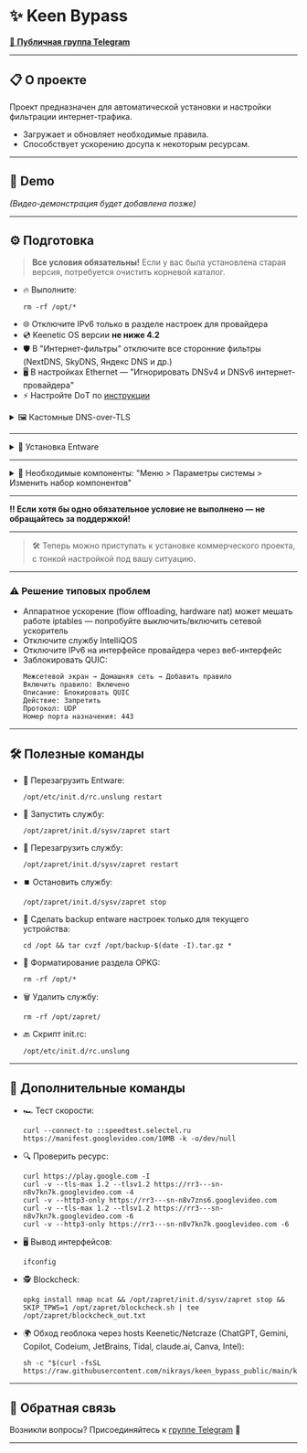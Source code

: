 # ✨ Keen Bypass

[📢 **Публичная группа Telegram**](https://t.me/keenetic_boost)  

---

## 📋 О проекте

Проект предназначен для автоматической установки и настройки фильтрации интернет-трафика.
- Загружает и обновляет необходимые правила.
- Способствует ускорению досупа к некоторым ресурсам.

---

## 🎥 Demo

_(Видео-демонстрация будет добавлена позже)_

---

## ⚙️ Подготовка

> **Все условия обязательны!**
> Если у вас была установлена старая версия, потребуется очистить корневой каталог.

- 🔥 Выполните:
  ```shell
  rm -rf /opt/*
  ```
- 🌐 Отключите IPv6 только в разделе настроек для провайдера
- 💿 Keenetic OS версии **не ниже 4.2**
- 🛡️ В "Интернет-фильтры" отключите все сторонние фильтры (NextDNS, SkyDNS, Яндекс DNS и др.)
- 🖥️ В настройках Ethernet — "Игнорировать DNSv4 и DNSv6 интернет-провайдера"
- ⚡ Настройте DоT по [инструкции](https://help.keenetic.com/hc/ru/articles/360021214160)

<details>
  <summary>🖼️ Кастомные DNS-over-TLS</summary>

- **DoT1:**
  Сервер: `tuu01.dnscry.pt`  
  TLS-имя: `tuu01.dnscry.pt`

- **DoT1(Альтернатива1):**
  Сервер: `hel01.dnscry.pt`  
  TLS-имя: `hel01.dnscry.pt`

- **DoT1(Альтернатива2):**
  Сервер: `gru01.dnscry.pt`  
  TLS-имя: `gru01.dnscry.pt`

- **DoT2:**
  Сервер: `77.88.8.8`  
  TLS-имя: `common.dot.dns.yandex.net`

</details>

---

<details>
  <summary>📝 Установка Entware</summary>

1. Предварительно отформатируйте флешку в ext4 с названием раздела `opkg`
2. Подключите к роутеру, зайдите в CLI через [192.168.1.1/a](http://192.168.1.1/a)
3. Вставьте команду для отключения OPKG:

   ```
   opkg no disk
   ```

4. Вставьте команду (выберите архитектуру):

   **Mipsel:**
   ```
   opkg disk opkg:/ https://bin.entware.net/mipselsf-k3.4/installer/mipsel-installer.tar.gz
   ```
   **Arch64:**
   ```
   opkg disk opkg:/ https://bin.entware.net/aarch64-k3.10/installer/aarch64-installer.tar.gz
   ```
   _(название раздела можно уточнить в web-интерфейсе накопителя)_

5. Следите за логом в разделе диагностики

- [Официальная инструкция](https://help.keenetic.com/hc/ru/articles/360021214160)
</details>

---

<details>
  <summary>📸 Необходимые компоненты: "Меню > Параметры системы > Изменить набор компонентов"</summary>

- **Базовые компоненты:** Сервер SSH
- **Сетевые функции:** SSTP VPN-сервер, IPv6, WireGuard VPN
- **Пакеты OPKG:** Поддержка открытых пакетов, Модули ядра Netfilter

_Сохраните изменения — устройство перезагрузится_
</details>

---

**‼️ Если хотя бы одно обязательное условие не выполнено — не обращайтесь за поддержкой!**

---

> 🛠️ Теперь можно приступать к установке коммерческого проекта, с тонкой настройкой под вашу ситуацию.

---

### ⚠️ Решение типовых проблем

- Аппаратное ускорение (flow offloading, hardware nat) может мешать работе iptables — попробуйте выключить/включить сетевой ускоритель
- Отключите службу IntelliQOS
- Отключите IPv6 на интерфейсе провайдера через веб-интерфейс
- Заблокировать QUIC:
  ```
  Межсетевой экран → Домашняя сеть → Добавить правило
  Включить правило: Включено
  Описание: Блокировать QUIC
  Действие: Запретить
  Протокол: UDP
  Номер порта назначения: 443
  ```

---

## 🛠️ Полезные команды

- 🔄 Перезагрузить Entware:
  ```shell
  /opt/etc/init.d/rc.unslung restart
  ```
- 🚦 Запустить службу:
  ```shell
  /opt/zapret/init.d/sysv/zapret start
  ```
- 🔁 Перезагрузить службу:
  ```shell
  /opt/zapret/init.d/sysv/zapret restart
  ```
- ⏹️ Остановить службу:
  ```shell
  /opt/zapret/init.d/sysv/zapret stop
  ```
- 💾 Сделать backup entware настроек только для текущего устройства:
  ```shell
  cd /opt && tar cvzf /opt/backup-$(date -I).tar.gz *
  ```
- 🧹 Форматирование раздела OPKG:
  ```shell
  rm -rf /opt/*
  ```
- 🗑️ Удалить службу:
  ```shell
  rm -rf /opt/zapret/
  ```
- 🔙 Скрипт init.rc:
  ```shell
  /opt/etc/init.d/rc.unslung
  ```

---

## 🚀 Дополнительные команды

- 🏎️ Тест скорости:
  ```shell
  curl --connect-to ::speedtest.selectel.ru https://manifest.googlevideo.com/10MB -k -o/dev/null
  ```
- 🔍 Проверить ресурс:
  ```shell
  curl https://play.google.com -I
  curl -v --tls-max 1.2 --tlsv1.2 https://rr3---sn-n8v7kn7k.googlevideo.com -4
  curl -v --http3-only https://rr3---sn-n8v7zns6.googlevideo.com
  curl -v --tls-max 1.2 --tlsv1.2 https://rr3---sn-n8v7kn7k.googlevideo.com -6
  curl -v --http3-only https://rr3---sn-n8v7kn7k.googlevideo.com -6
  ```
- 🖥️ Вывод интерфейсов:
  ```shell
  ifconfig
  ```
- 🕵️ Blockcheck:
  ```shell
  opkg install nmap ncat && /opt/zapret/init.d/sysv/zapret stop && SKIP_TPWS=1 /opt/zapret/blockcheck.sh | tee /opt/zapret/blockcheck_out.txt
  ```
- 🌍 Обход геоблока через hosts Keenetic/Netcraze (ChatGPT, Gemini, Copilot, Codeium, JetBrains, Tidal, claude.ai, Canva, Intel):
  ```shell
  sh -c "$(curl -fsSL https://raw.githubusercontent.com/nikrays/keen_bypass_public/main/keen_bypass_geo.sh)"
  ```

---

## 💬 Обратная связь

Возникли вопросы? Присоединяйтесь к [группе Telegram](https://t.me/keenetic_boost) 🚀

---

